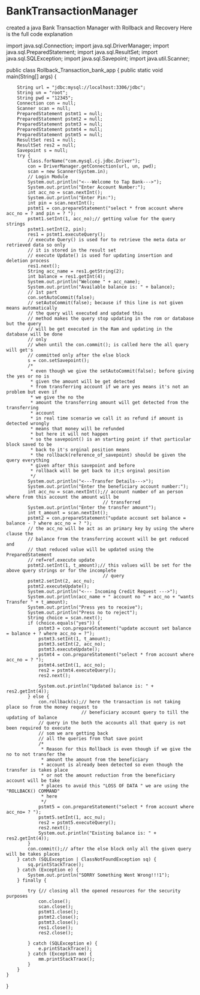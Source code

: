 # BankTransactionManager
created a java Bank Transaction Manager with Rollback and Recovery
  Here is the full code explanation 



import java.sql.Connection;
import java.sql.DriverManager;
import java.sql.PreparedStatement;
import java.sql.ResultSet;
import java.sql.SQLException;
import java.sql.Savepoint;
import java.util.Scanner;

public class Rollback_Transaction_bank_app {
	public static void main(String[] args) {

		String url = "jdbc:mysql://localhost:3306/jdbc";
		String un = "root";
		String pwd = "12345";
		Connection con = null;
		Scanner scan = null;
		PreparedStatement pstmt1 = null;
		PreparedStatement pstmt2 = null;
		PreparedStatement pstmt3 = null;
		PreparedStatement pstmt4 = null;
		PreparedStatement pstmt5 = null;
		ResultSet res1 = null;
		ResultSet res2 = null;
		Savepoint s = null;
		try {
			Class.forName("com.mysql.cj.jdbc.Driver");
			con = DriverManager.getConnection(url, un, pwd);
			scan = new Scanner(System.in);
			// Login Module
			System.out.println("<---Welcome to Tap Bank--->");
			System.out.println("Enter Account Number:");
			int acc_no = scan.nextInt();
			System.out.println("Enter Pin:");
			int pin = scan.nextInt();
			pstmt1 = con.prepareStatement("select * from account where acc_no = ? and pin = ? ");
			pstmt1.setInt(1, acc_no);// getting value for the query strings
			pstmt1.setInt(2, pin);
			res1 = pstmt1.executeQuery();
			// execute Query() is used for to retrieve the meta data or retrieved data so only
			// it is stored in the result set
			// execute Update() is used for updating insertion and deletion process
			res1.next();
			String acc_name = res1.getString(2);
			int balance = res1.getInt(4);
			System.out.println("Welcome " + acc_name);
			System.out.println("Available balance is: " + balance);
			// 1st part
			con.setAutoCommit(false);
			// setAutoCommit(false); because if this line is not given means automatically
			// the query will executed and updated this
			// method makes the query stop updating in the rom or database but the query
			// will be get executed in the Ram and updating in the database will be done
			// only
			// when until the con.commit(); is called here the all query will get's
			// committed only after the else block
			s = con.setSavepoint();
			/*
			 * even though we give the setAutoCommit(false); before giving the yes or no is
			 * given the amount will be get detected
			 * from transferring account if we are yes means it's not an problem but even if
			 * we give the no the
			 * amount the transferring amount will get detected from the transferring
			 * account
			 * in real time scenario we call it as refund if amount is detected wrongly
			 * means that money will be refunded
			 * but here it will not happen
			 * so the savepoint() is an starting point if that particular block saved to be
			 * back to it's orginal position means
			 * the rollback(reference_of_savepoint) should be given the query everything
			 * given after this savepoint and before
			 * rollback will be get back to it;s orginal position
			 */
			System.out.println("<---Transfer Details--->");
			System.out.println("Enter the beneficiary account number:");
			int acc_nu = scan.nextInt();// account number of an person where from this account the amount will be
										// transferred
			System.out.println("Enter the transfer amount");
			int t_amount = scan.nextInt();
			pstmt2 = con.prepareStatement("update account set balance = balance - ? where acc_no = ? ");
			// the acc_no will be act as an primary key by using the where clause the
			// balance from the transferring account will be get reduced and
			// that reduced value will be updated using the PreparedStatement
			// ref=ref.execute update
			pstmt2.setInt(1, t_amount);// this values will be set for the above query strings or for the incomplete
										// query
			pstmt2.setInt(2, acc_nu);
			pstmt2.executeUpdate();
			System.out.println("<--- Incoming Credit Request --->");
			System.out.println(acc_name + " account no " + acc_no + "wants Transfer " + t_amount);
			System.out.println("Press yes to receive");
			System.out.println("Press no to reject");
			String choice = scan.next();
			if (choice.equals("yes")) {
				pstmt3 = con.prepareStatement("update account set balance = balance + ? where acc_no = ?");
				pstmt3.setInt(1, t_amount);
				pstmt3.setInt(2, acc_no);
				pstmt3.executeUpdate();
				pstmt4 = con.prepareStatement("select * from account where acc_no = ? ");
				pstmt4.setInt(1, acc_no);
				res2 = pstmt4.executeQuery();
				res2.next();

				System.out.println("Updated balance is: " + res2.getInt(4));
			} else {
				con.rollback(s);// here the transaction is not taking place so from the money request to
								// beneficiary account query to till the updating of balance
				// query in the both the accounts all that query is not been required to execute
				// som we are getting back
				// all the queries from that save point
				/*
				 * Reason for this Rollback is even though if we give the no to not transfer the
				 * amount the amount from the beneficiary
				 * account is already been detected so even though the transfer is takes place
				 * or not the amount reduction from the beneficiary account will be take
				 * places to avoid this "LOSS OF DATA " we are using the "ROLLBACK() COMMAND"
				 * here
				 */
				pstmt5 = con.prepareStatement("select * from account where acc_no= ? ");
				pstmt5.setInt(1, acc_nu);
				res2 = pstmt5.executeQuery();
				res2.next();
				System.out.println("Existing balance is: " + res2.getInt(4));
			}
			con.commit();// after the else block only all the given query will be takes places
		} catch (SQLException | ClassNotFoundException sq) {
			sq.printStackTrace();
		} catch (Exception e) {
			System.out.println("SORRY Something Went Wrong!!!1");
		} finally {

			try {// closing all the opened resources for the security purposes
				con.close();
				scan.close();
				pstmt1.close();
				pstmt2.close();
				pstmt3.close();
				res1.close();
				res2.close();

			} catch (SQLException e) {
				e.printStackTrace();
			} catch (Exception mm) {
				mm.printStackTrace();
			}
		}
	}

}

